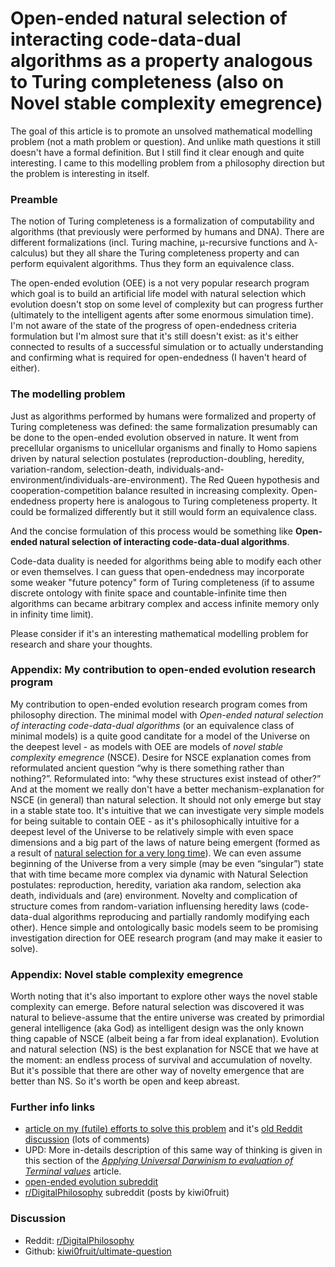 # Open-ended natural selection of interacting code-data-dual algorithms as a property analogous to Turing completeness (also on Novel stable complexity emegrence)

<!-- [this time no redundant info] -->

The goal of this article is to promote an unsolved mathematical modelling problem (not a math problem or question). And unlike math questions it still doesn't have a formal definition. But I still find it clear enough and quite interesting. I came to this modelling problem from a philosophy direction but the problem is interesting in itself.

### Preamble

The notion of Turing completeness is a formalization of computability and algorithms (that previously were performed by humans and DNA). There are different formalizations (incl. Turing machine, μ-recursive functions and λ-calculus) but they all share the Turing completeness property and can perform equivalent algorithms. Thus they form an equivalence class.

The open-ended evolution (OEE) is a not very popular research program which goal is to build an artificial life model with natural selection which evolution doesn't stop on some level of complexity but can progress further (ultimately to the intelligent agents after some enormous simulation time). I'm not aware of the state of the progress of open-endedness criteria formulation but I'm almost sure that it's still doesn't exist: as it's either connected to results of a successful simulation or to actually understanding and confirming what is required for open-endedness (I haven't heard of either).


### The modelling problem

Just as algorithms performed by humans were formalized and property of Turing completeness was defined: the same formalization presumably can be done to the open-ended evolution observed in nature. It went from precellular organisms to unicellular organisms and finally to Homo sapiens driven by natural selection postulates (reproduction-doubling, heredity, variation-random, selection-death, individuals-and-environment/individuals-are-environment). The Red Queen hypothesis and cooperation-competition balance resulted in increasing complexity. Open-endedness property here is analogous to Turing completeness property. It could be formalized differently but it still would form an equivalence class.

And the concise formulation of this process would be something like **Open-ended natural selection of interacting code-data-dual algorithms**.

Code-data duality is needed for algorithms being able to modify each other or even themselves. I can guess that open-endedness may incorporate some weaker "future potency" form of Turing completeness (if to assume discrete ontology with finite space and countable-infinite time then algorithms can became arbitrary complex and access infinite memory only in infinity time limit).

Please consider if it's an interesting mathematical modelling problem for research and share your thoughts.


### Appendix: My contribution to open-ended evolution research program

My contribution to open-ended evolution research program comes from philosophy direction. The minimal model with *Open-ended natural selection of interacting code-data-dual algorithms* (or an equivalence class of minimal models) is a quite good canditate for a model of the Universe on the deepest level - as models with OEE are models of *novel stable complexity emegrence* (NSCE). Desire for NSCE explanation comes from reformulated ancient question “why is there something rather than nothing?”. Reformulated into: “why these structures exist instead of other?” And at the moment we really don't have a better mechanism-explanation for NSCE (in general) than natural selection. It should not only emerge but stay in a stable state too. It's intuitive that we can investigate very simple models for being suitable to contain OEE - as it's philosophically intuitive for a deepest level of the Universe to be relatively simple with even space dimensions and a big part of the laws of nature being emergent (formed as a result of [natural selection for a very long time](https://en.wikipedia.org/wiki/Cosmological_natural_selection)). We can even assume beginning of the Universe from a very simple (may be even “singular”) state that with time became more complex via dynamic with Natural Selection postulates: reproduction, heredity, variation aka random, selection aka death, individuals and (are) environment. Novelty and complication of structure comes from random-variation influensing heredity laws (code-data-dual algorithms reproducing and partially randomly modifying each other). Hence simple and ontologically basic models seem to be promising investigation direction for OEE research program (and may make it easier to solve).


### Appendix: Novel stable complexity emegrence

Worth noting that it's also important to explore other ways the novel stable complexity can emerge. Before natural selection was discovered it was natural to believe-assume that the entire universe was created by primordial general intelligence (aka God) as intelligent design was the only known thing capable of NSCE (albeit being a far from ideal explanation). Evolution and natural selection (NS) is the best explanation for NSCE that we have at the moment: an endless process of survival and accumulation of novelty. But it's possible that there are other way of novelty emergence that are better than NS. So it's worth be open and keep abreast.


### Further info links

* [article on my (futile) efforts to solve this problem](../README.md) and it's [old Reddit discussion](https://www.reddit.com/r/compsci/comments/97s8dl/on_natural_selection_of_the_laws_of_nature/) (lots of comments)
* UPD: More in-details description of this same way of thinking is given in this section of the *[Applying Universal Darwinism to evaluation of Terminal values](./dxb.md#cosmogonic-myth-from-darwinian-natural-selection-in-details)* article.
* [open-ended evolution subreddit](https://www.reddit.com/r/oee/)
* [r/DigitalPhilosophy](https://www.reddit.com/r/DigitalPhilosophy/) subreddit (posts by kiwi0fruit)


### Discussion

* Reddit: [r/DigitalPhilosophy](https://www.reddit.com/r/DigitalPhilosophy/comments/dzghec/openended_natural_selection_of_interacting/)
* Github: [kiwi0fruit/ultimate-question](https://github.com/kiwi0fruit/ultimate-question/issues/2)
